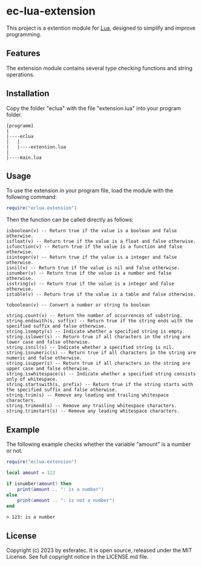 # ec-lua-extension

This project is a extention module for [Lua](https://www.lua.org/), designed to simplify and improve programming.

## Features

The extension module contains several type checking functions and string operations.

## Installation

Copy the folder "eclua" with the file "extension.lua" into your program folder.

```text
[programm]
|
|----eclua
|   |
|   |----extension.lua
|
|----main.lua
```

## Usage

To use the extension in your program file, load the module with the following command:

```lua
require("eclua.extension")
```

Then the function can be called directly as follows:

```text
isboolean(v) -- Return true if the value is a boolean and false otherwise.
isfloat(v) -- Return true if the value is a float and false otherwise.
isfunction(v) -- Return true if the value is a function and false otherwise.
isinteger(v) -- Return true if the value is a integer and false otherwise.
isnil(v) -- Return true if the value is nil and false otherwise.
isnumber(v) -- Return true if the value is a number and false otherwise.
isstring(v) -- Return true if the value is a integer and false otherwise.
istable(v) -- Return true if the value is a table and false otherwise.

toboolean(v) -- Convert a number or string to boolean

string.count(s) -- Return the number of occurrences of substring.
string.endswith(s, suffix) -- Return true if the string ends with the specified suffix and false otherwise.
string.isempty(s) -- Indicate whether a specified string is empty.
string.islower(s) -- Return true if all characters in the string are lower case and false otherwise.
string.isnil(s) -- Indicate whether a specified string is nil.
string.isnumeric(s) -- Return true if all characters in the string are numeric and false otherwise.
string.isupper(s) -- Return true if all characters in the string are upper case and false otherwise.
string.iswhitespace(s) -- Indicate whether a specified string consists only of whitespace.
string.startswith(s, prefix) -- Return true if the string starts with the specified suffix and false otherwise.
string.trim(s) -- Remove any leading and trailing whitespace characters.
string.trimend(s) -- Remove any trailing whitespace characters.
string.trimstart(s) -- Remove any leading whitespace characters.
```

## Example

The following example checks whether the variable "amount" is a number or not.

```lua
require("eclua.extension")

local amount = 123

if isnumber(amount) then
    print(amount .. ": is a number")
else
    print(amount .. ": is not a number")
end
```

```text
> 123: is a number
```

## License

Copyright (c) 2023 by esferatec.
It is open source, released under the MIT License.
See full copyright notice in the LICENSE.md file.
